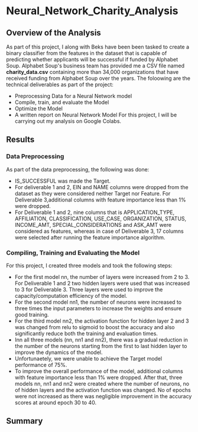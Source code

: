 # Neural_Network_Charity_Analysis

## Overview of the Analysis

As part of this project, I along with Beks have been been tasked to create a binary classifier from the features in the dataset that is capable of predicting whether applicants will be successful if funded by Alphabet Soup. Alphabet Soup's business team has provided me a CSV file named **charity_data.csv** containing more than 34,000 organizations that have received funding from Alphabet Soup over the years. 
The foloowing are the technical deliverables as part of the project:
* Preprocessing Data for a Neural Network model
* Compile, train, and evaluate the Model
* Optimize the Model
* A written report on Neural Network Model
For this project, I will be carrying out my analysis on Google Colabs. 

## Results

### Data Preprocessing
As part of the data preprocessing, the following was done:
* IS_SUCCESSFUL was made the Target.
* For deliverable 1 and 2, EIN and NAME columns were dropped from the dataset as they were considered neither Target nor Feature. For Deliverable 3,additional columns with feature importance less than 1% were dropped. 
* For Deliverable 1 and 2, nine columns that is APPLICATION_TYPE, AFFILIATION, CLASSIFICATION, USE_CASE, ORGANIZATION, STATUS, INCOME_AMT, SPECIAL_CONSIDERATIONS and ASK_AMT were considered as features, whereas in case of Deliverable 3, 17 columns were selected after running the feature importance algorithm.  

### Compiling, Training and Evaluating the Model

For this project, I created three models and took the following steps:
* For the first model nn, the number of layers were increased from 2 to 3. For Deliverable 1 and 2 two hidden layers were used that was increased to 3 for Deliverable 3. Three layers were used to improve the capacity/computation efficiency of the model. 
* For the second model nn1, the number of neurons were increased to three times the input parameters to increase the weights and ensure good training. 
* For the third model nn2, the activation function for hidden layer 2 and 3 was changed from relu to sigmoid to boost the accuracy and also significantly reduce both the training and evaluation times. 
* Inn all three models (nn, nn1 and nn2), there was a gradual reduction in the number of the neurons starting from the first to last hidden layer to improve the dynamics of the model. 
* Unfortunaetely, we were unable to achieve the Target model performance of 75%. 
* To improve the overall performance of the model, additional columns with feature importance less than 1% were dropped. After that, three models nn, nn1 and nn2 were created where the number of neurons, no of hidden layers and the activation function was changed. No of epochs were not increased as there was negligible improvement in the accuracy scores at around epoch 30 to 40. 

## Summary


